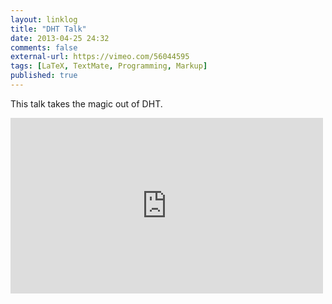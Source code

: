 ```yaml
---
layout: linklog
title: "DHT Talk"
date: 2013-04-25 24:32
comments: false
external-url: https://vimeo.com/56044595
tags: [LaTeX, TextMate, Programming, Markup]
published: true
---
```


This talk takes the magic out of DHT.
<div class="flex-video"><iframe src="http://player.vimeo.com/video/56044595" width="500" height="281" frameborder="0" webkitAllowFullScreen mozallowfullscreen allowFullScreen></iframe></div>